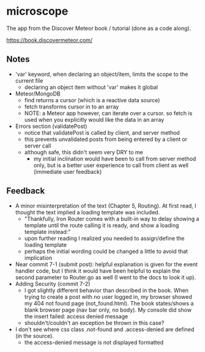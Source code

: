 # microscope
The app from the Discover Meteor book / tutorial (done as a  code along).

https://book.discovermeteor.com/

## Notes
* 'var' keyword, when declaring an object/item, limits the scope to the current file
    - declaring an object item without 'var' makes it global
* Meteor/MongoDB
    - find returns a cursor (which is a reactive data source)
    - fetch transforms cursor in to an array
    - NOTE: a Meteor app however, can iterate over a cursor. so fetch is used when you explicitly would like the data in an array
* Errors section (validatePost)
    - notice that validatePost is called by client, and server method
    - this prevents unvalidated posts from being entered by a client or server call
    - although safe, this didn't seem very DRY to me
        - my initial inclination would have been to call from server method only, but is a better user experience to call from client as well (immediate user feedback)

## Feedback
* A minor misinterpretation of the text (Chapter 5, Routing). At first read, I thought the text implied a loading template was included.
    - "Thankfully, Iron Router comes with a built-in way to delay showing a template until the route calling it is ready, and show a loading template instead:"
    - upon further reading I realized you needed to assign/define the loading template
    - perhaps the initial wording could be changed a little to avoid that implication
* Near commit 7-1 (submit post): helpful explanation is given for the event handler code, but I think it would have been helpful to explain the second parameter to Router.go as well (I went to the docs to look it up).
* Adding Security (commit 7-2)
    - I got slightly different behavior than described in the book. When trying to create a post with no user logged in, my browser showed my 404 not found page (not_found.html). The book states/shows a blank browser page (nav bar only, no body). My console did show the insert failed: access denied message
    - shouldn't/couldn't an exception be thrown in this case?
* I don't see where css class .not-found and .access-denied are defined (in the source).
    - the access-denied message is not displayed formatted
